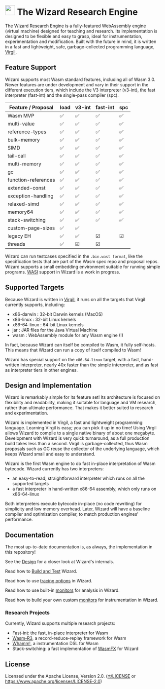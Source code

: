 # <img src="https://github.com/titzer/wizard-engine/blob/master/logo/wizard_logo.svg?raw=true" width="32pt"> The Wizard Research Engine



The Wizard Research Engine is a fully-featured WebAssembly engine (virtual machine) designed for teaching and research.
Its implementation is designed to be flexible and easy to grasp, ideal for instrumentation, experimentation and modification.
Built with the future in mind, it is written in a fast and lightweight, safe, garbage-collected programming language, [Virgil](https://github.com/titzer/virgil).

## Feature Support ##

Wizard supports most Wasm standard features, including all of Wasm 3.0.
Newer features are under development and vary in their support in the different execution tiers, which include the V3 interpreter (v3-int), the fast interpreter (fast-int) and the single-pass compiler (spc).

| Feature / Proposal | load | v3-int | fast-int | spc |
| ------------------ | ------ | ------ | -------- | --- |
| Wasm MVP  | &#x2705;| &#x2705; | &#x2705; | &#x2705; |
| multi-value  | &#x2705;| &#x2705; | &#x2705; | &#x2705; |
| reference-types  | &#x2705;| &#x2705; | &#x2705; | &#x2705; |
| bulk-memory  | &#x2705;| &#x2705; | &#x2705; | &#x2705; |
| SIMD  | &#x2705;| &#x2705; | &#x2705; | &#x2705; |
| tail-call  | &#x2705;| &#x2705; | &#x2705; | &#x2705; |
| multi-memory  | &#x2705;| &#x2705; | &#x2705; | &#x2705; |
| gc | &#x2705;| &#x2705; | &#x2705; | &#x2705; |
| function-references  | &#x2705;| &#x2705; | &#x2705; | &#x2705; |
| extended-const  | &#x2705; | &#x2705; | &#x2705; | &#x2705; |
| exception-handling  | &#x2705;| &#x2705; | &#x2705; | &#x2705; |
| relaxed-simd |  &#x2705; |  &#x2705; | &#x2705; | &#x2705; |
| memory64 | &#x2705;| &#x2705; | &#x2705; | &#x2705; |
| stack-switching  | &#x2705;| &#x2705; | &#x2705; |  &#x2705; |
| custom-page-sizes  | &#x2705;| &#x2705; |  |  |
| legacy EH  | &#x2705;| &#x2705; |  &#9745; | &#9745; |
| threads  | &#x2705;| &#9745; | &#9745; |  |

Wizard can run testcases specified in the `.bin.wast format`, like the specification tests that are part of the Wasm spec repo and proposal repos.
Wizard supports a small embedding environment suitable for running simple programs.
[WASI](https://github.com/WebAssembly/wasi) support in Wizard is a work in progress.

## Supported Targets ##

Because Wizard is written in [Virgil](https://github.com/titzer/virgil), it runs on all the targets that Virgil currently supports, including:

* x86-darwin : 32-bit Darwin kernels (MacOS)
* x86-linux : 32-bit Linux kernels
* x86-64-linux : 64-bit Linux kernels
* jar : JAR files for the Java Virtual Machine
* wasm : WebAssembly module for any Wasm engine (!)

In fact, because Wizard can itself be compiled to Wasm, it fully self-hosts.
This means that Wizard can run a copy of itself compiled to Wasm!

Wizard has special support on the `x86-64-linux` target, with a fast, hand-written interpreter, nearly 40x faster than the simple interpreter, and as fast as interpreter tiers in other engines.

## Design and Implementation ##

Wizard is remarkably simple for its feature set!
Its architecture is focused on flexibility and readability, making it suitable for language and VM research, rather than ultimate performance.
That makes it better suited to research and experimentation.

Wizard is implemented in Virgil, a fast and lightweight programming language.
Learning Virgil is easy; you can pick it up in no time!
Using Virgil allows Wizard to compile to a single native binary of about one megabyte.
Development with Wizard is very quick turnaround, as a full production build takes less than a second.
Virgil is garbage-collected, thus Wasm proposals such as GC reuse the collector of the underlying language, which keeps Wizard small and easy to understand.

Wizard is the first Wasm engine to do fast in-place interpretation of Wasm bytecode.
Wizard currently has two interpreters:

  * an easy-to-read, straightforward interpreter which runs on all the supported targets
  * a fast interpreter in hand-written x86-64 assembly, which only runs on x86-64-linux

Both interpreters execute bytecode in-place (no code rewriting) for simplicity and low memory overhead.
Later, Wizard will have a baseline compiler and optimization compiler, to match production engines' performance.

## Documentation ##

The most up-to-date documentation is, as always, the implementation in this repository!

See the [Design](Design.md) for a closer look at Wizard's internals.

Read how to [Build and Test](doc/Building.md) Wizard.

Read how to use [tracing options](doc/Tracing.md) in Wizard.

Read how to use built-in [monitors](doc/Monitors.md) for analysis in Wizard.

Read how to build your own custom [monitors](doc/CustomMonitors.md) for instrumentation in Wizard.

### Research Projects

Currently, Wizard supports multiple research projects:

 * Fast-int: the fast, in-place interpreter for Wasm
 * [Wasm-R3](https://github.com/sola-st/wasm-r3), a record-reduce-replay framework for Wasm
 * [Whamm!](https://github.com/ejrgilbert/whamm), a instrumentation DSL for Wasm 
 * Stack-switching: a fast implementation of [WasmFX](https://wasmfx.dev) for Wizard

## License

Licensed under the Apache License, Version 2.0. ([rt/LICENSE](LICENSE) or https://www.apache.org/licenses/LICENSE-2.0)
